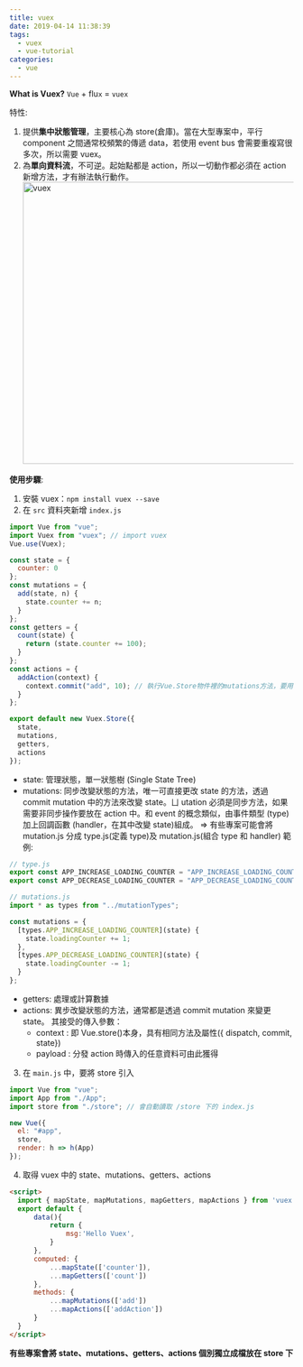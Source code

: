 ```yaml
---
title: vuex
date: 2019-04-14 11:38:39
tags:
  - vuex
  - vue-tutorial
categories:
  - vue
---
```


**What is Vuex?**
`Vue` + flu`x` = `vuex`

特性:

1.  提供**集中狀態管理**，主要核心為 store(倉庫)。當在大型專案中，平行 component 之間通常校頻繁的傳遞 data，若使用 event bus 會需要重複寫很多次，所以需要 vuex。
2.  為**單向資料流**，不可逆。起始點都是 action，所以一切動作都必須在 action 新增方法，才有辦法執行動作。
    <img src="/images/vuex.png" alt="vuex" width="500px">

**使用步驟**:

1. 安裝 vuex：`npm install vuex --save`
2. 在 `src` 資料夾新增 `index.js`

```javascript
import Vue from "vue";
import Vuex from "vuex"; // import vuex
Vue.use(Vuex);

const state = {
  counter: 0
};
const mutations = {
  add(state, n) {
    state.counter += n;
  }
};
const getters = {
  count(state) {
    return (state.counter += 100);
  }
};
const actions = {
  addAction(context) {
    context.commit("add", 10); // 執行Vue.Store物件裡的mutations方法，要用commit
  }
};

export default new Vuex.Store({
  state,
  mutations,
  getters,
  actions
});
```

- state: 管理狀態，單一狀態樹 (Single State Tree)
- mutations: 同步改變狀態的方法，唯一可直接更改 state 的方法，透過 commit mutation 中的方法來改變 state。ㄩ utation 必須是同步方法，如果需要非同步操作要放在 action 中。和 event 的概念類似，由事件類型 (type) 加上回調函數 (handler，在其中改變 state)組成。 => 有些專案可能會將 mutation.js 分成 type.js(定義 type)及 mutation.js(組合 type 和 handler)
  範例:

```javascript
// type.js
export const APP_INCREASE_LOADING_COUNTER = "APP_INCREASE_LOADING_COUNTER";
export const APP_DECREASE_LOADING_COUNTER = "APP_DECREASE_LOADING_COUNTER";
```

```javascript
// mutations.js
import * as types from "../mutationTypes";

const mutations = {
  [types.APP_INCREASE_LOADING_COUNTER](state) {
    state.loadingCounter += 1;
  },
  [types.APP_DECREASE_LOADING_COUNTER](state) {
    state.loadingCounter -= 1;
  }
};
```

- getters: 處理或計算數據
- actions: 異步改變狀態的方法，通常都是透過 commit mutation 來變更 state。
  其接受的傳入參數：
  - context : 即 Vue.store()本身，具有相同方法及屬性({ dispatch, commit, state})
  - payload : 分發 action 時傳入的任意資料可由此獲得

3. 在 `main.js` 中，要將 store 引入

```javascript
import Vue from "vue";
import App from "./App";
import store from "./store"; // 會自動讀取 /store 下的 index.js

new Vue({
  el: "#app",
  store,
  render: h => h(App)
});
```

4. 取得 vuex 中的 state、mutations、getters、actions

```html
<script>
  import { mapState, mapMutations, mapGetters, mapActions } from 'vuex'
  export default {
      data(){
          return {
              msg:'Hello Vuex',
          }
      },
      computed: {
          ...mapState(['counter']),
          ...mapGetters(['count'])
      },
      methods: {
          ...mapMutations(['add'])
          ...mapActions(['addAction'])
      }
  }
</script>
```

**有些專案會將 state、mutations、getters、actions 個別獨立成檔放在 store 下**
